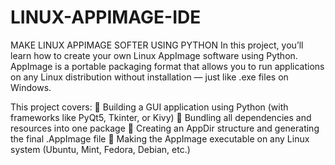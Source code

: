 # LINUX-APPIMAGE-IDE
MAKE LINUX APPIMAGE SOFTER USING PYTHON
In this project, you’ll learn how to create your own Linux AppImage software using Python.
AppImage is a portable packaging format that allows you to run applications on any Linux distribution without installation — just like .exe files on Windows.

This project covers:
🔹 Building a GUI application using Python (with frameworks like PyQt5, Tkinter, or Kivy)
🔹 Bundling all dependencies and resources into one package
🔹 Creating an AppDir structure and generating the final .AppImage file
🔹 Making the AppImage executable on any Linux system (Ubuntu, Mint, Fedora, Debian, etc.)
